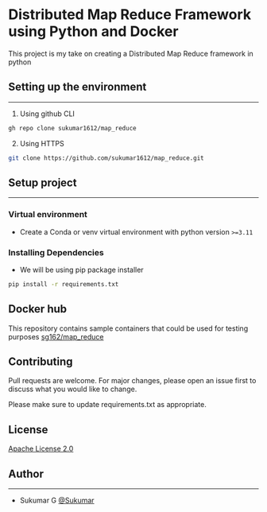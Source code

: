 # Distributed Map Reduce Framework using Python and Docker

This project is my take on creating a Distributed Map Reduce framework in python

## Setting up the environment

---

1. Using github CLI

```bash
gh repo clone sukumar1612/map_reduce
```

2. Using HTTPS

```bash
git clone https://github.com/sukumar1612/map_reduce.git
```

## Setup project

---

### Virtual environment

* Create a Conda or venv virtual environment with python version `>=3.11`

### Installing Dependencies

* We will be using pip package installer

```bash
pip install -r requirements.txt
``` 
## Docker hub
This repository contains sample containers that could be used for testing purposes
[sg162/map_reduce](https://hub.docker.com/repository/docker/sg162/map_reduce/general)

## Contributing
Pull requests are welcome. For major changes, please open an issue first to discuss what you would like to change.

Please make sure to update requirements.txt as appropriate.

## License

[Apache License 2.0](https://choosealicense.com/licenses/apache-2.0/)

## Author

---

* Sukumar G [@Sukumar](https://github.com/sukumar1612)
